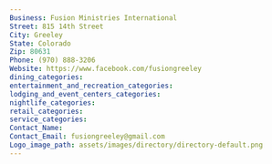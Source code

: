 ```yaml
---
Business: Fusion Ministries International
Street: 815 14th Street
City: Greeley
State: Colorado
Zip: 80631
Phone: (970) 888-3206
Website: https://www.facebook.com/fusiongreeley
dining_categories: 
entertainment_and_recreation_categories: 
lodging_and_event_centers_categories: 
nightlife_categories: 
retail_categories: 
service_categories: 
Contact_Name: 
Contact_Email: fusiongreeley@gmail.com
Logo_image_path: assets/images/directory/directory-default.png
---
```

